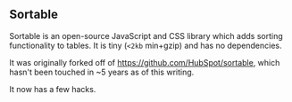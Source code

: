 ## Sortable

Sortable is an open-source JavaScript and CSS library which adds sorting
functionality to tables. It is tiny (`<2kb` min+gzip) and has no dependencies.

It was originally forked off of https://github.com/HubSpot/sortable, which
hasn't been touched in ~5 years as of this writing.

It now has a few hacks.
